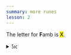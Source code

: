 ```yaml
---
summary: more runes
lesson: 2
---
```




The letter for <strong>F</strong>amb is <mark>X</mark>.


<details>
    <summary>𐑕𐑦𐑤</summary>
    <p>sill</p>
</details>

